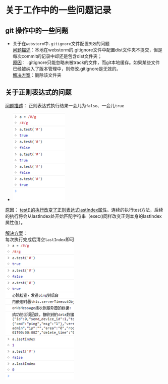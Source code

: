# 关于工作中的一些问题记录

## git 操作中的一些问题
- 关于在`webstorm`中`.gitignore`文件配置`失效`的问题   
[问题描述]()：本地在webstorm的.gitignore文件中配置dist文件夹不提交，但是每次commit的记录中却还是包含dist文件夹；   
[原因]()： .gitignore只能忽略未被track的文件，而git本地缓存。如果某些文件已经被纳入了版本管理中，则修改.gitignore是无效的。   
[解决方案]()：删除该文件夹

## 关于正则表达式的问题
[问题描述]()：
正则表达式执行结果一会儿为`false`、一会儿`true`
- ![reg1.png](img/reg1.png)

[原因]()： [test()的执行改变了正则表达式lastIndex属性](https://blog.csdn.net/weixin_45337170/article/details/116599089)。连续的执行test方法，后续的执行将会从lastIndex处开始匹配字符串（exec()同样改变正则本身的lastIndex属性值）。

[解决方案]()：  
每次执行完成后清空`lastIndex`即可   
![img_1.png](img/img_1.png)